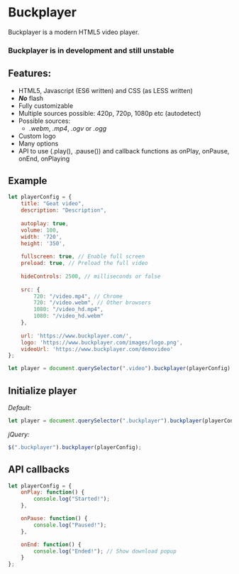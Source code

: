 # Buckplayer
Buckplayer is a modern HTML5 video player.

### **Buckplayer is in development and still unstable**

## **Features:**
* HTML5, Javascript (ES6 written) and CSS (as LESS written)
* _**No**_ flash
* Fully customizable
* Multiple sources possible: 420p, 720p, 1080p etc (autodetect)
* Possible sources:
    * _.webm_, _.mp4_, _.ogv_ or _.ogg_
* Custom logo
* Many options
* API to use (.play(), .pause()) and callback functions as onPlay, onPause, onEnd, onPlaying

## Example
````javascript 1.8
let playerConfig = {
    title: "Geat video",
    description: "Description",
    
    autoplay: true,
    volume: 100,
    width: '720',
    height: '350',
    
    fullscreen: true, // Enable full screen
    preload: true, // Preload the full video
    
    hideControls: 2500, // milliseconds or false
    
    src: {
        720: "/video.mp4", // Chrome
        720: "/video.webm", // Other browsers
        1080: "/video_hd.mp4",
        1080: "/video_hd.webm"
    },
    
    url: 'https://www.buckplayer.com/',
    logo: 'https://www.buckplayer.com/images/logo.png',
    videoUrl: 'https://www.buckplayer.com/demovideo'
};

let player = document.querySelector(".video").buckplayer(playerConfig);
````

## Initialize player

*Default:*
````javascript 1.8
let player = document.querySelector(".buckplayer").buckplayer(playerConfig);
````

*jQuery:*
````javascript 1.8
$(".buckplayer").buckplayer(playerConfig);
````

## API callbacks
````javascript 1.8
let playerConfig = {
    onPlay: function() {
        console.log("Started!");
    },

    onPause: function() {
        console.log("Paused!");
    },

    onEnd: function() {
        console.log("Ended!"); // Show download popup
    }
};
````
